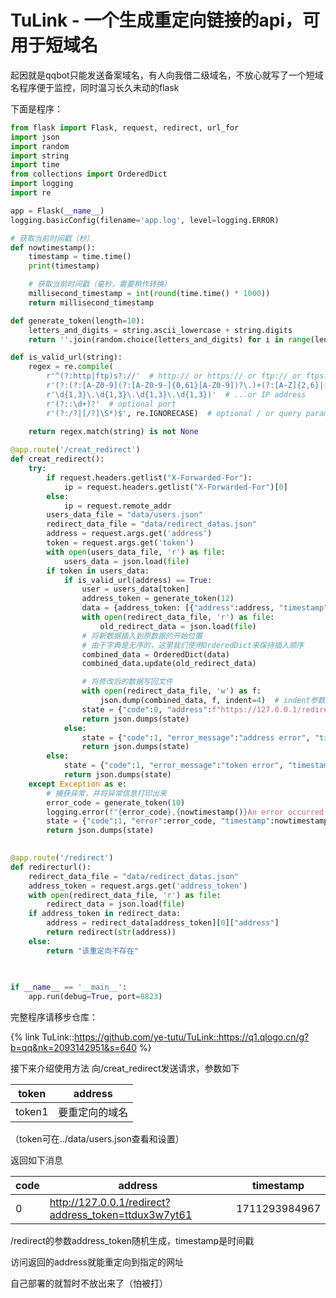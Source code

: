 # TuLink - 一个生成重定向链接的api，可用于短域名

起因就是qqbot只能发送备案域名，有人向我借二级域名，不放心就写了一个短域名程序便于监控，同时温习长久未动的flask

<!--more-->

下面是程序：

```python
from flask import Flask, request, redirect, url_for
import json
import random
import string
import time
from collections import OrderedDict
import logging
import re

app = Flask(__name__)
logging.basicConfig(filename='app.log', level=logging.ERROR)

# 获取当前时间戳（秒）
def nowtimestamp():
    timestamp = time.time()
    print(timestamp)

    # 获取当前时间戳（毫秒，需要稍作转换）
    millisecond_timestamp = int(round(time.time() * 1000))
    return millisecond_timestamp

def generate_token(length=10):
    letters_and_digits = string.ascii_lowercase + string.digits
    return ''.join(random.choice(letters_and_digits) for i in range(length))

def is_valid_url(string):  
    regex = re.compile(  
        r'^(?:http|ftp)s?://'  # http:// or https:// or ftp:// or ftps://  
        r'(?:(?:[A-Z0-9](?:[A-Z0-9-]{0,61}[A-Z0-9])?\.)+(?:[A-Z]{2,6}|[A-Z0-9-]{2,})(?!\d)|'  # domain name  
        r'\d{1,3}\.\d{1,3}\.\d{1,3}\.\d{1,3})'  # ...or IP address  
        r'(?::\d+)?'  # optional port  
        r'(?:/?|[/?]\S*)$', re.IGNORECASE)  # optional / or query parameters  
  
    return regex.match(string) is not None 

@app.route('/creat_redirect')
def creat_redirect():
    try:
        if request.headers.getlist("X-Forwarded-For"):
            ip = request.headers.getlist("X-Forwarded-For")[0]
        else:
            ip = request.remote_addr
        users_data_file = "data/users.json"
        redirect_data_file = "data/redirect_datas.json"
        address = request.args.get('address')
        token = request.args.get('token')
        with open(users_data_file, 'r') as file:
            users_data = json.load(file)
        if token in users_data:
            if is_valid_url(address) == True:
                user = users_data[token]
                address_token = generate_token(12)
                data = {address_token: [{"address":address, "timestamp":nowtimestamp(), "user_token":token, "ip":ip}]}
                with open(redirect_data_file, 'r') as file:
                    old_redirect_data = json.load(file)
                # 将新数据插入到原数据的开始位置
                # 由于字典是无序的，这里我们使用OrderedDict来保持插入顺序
                combined_data = OrderedDict(data)
                combined_data.update(old_redirect_data)

                # 将修改后的数据写回文件
                with open(redirect_data_file, 'w') as f:
                    json.dump(combined_data, f, indent=4)  # indent参数用于格式化输出，使JSON更易读
                state = {"code":0, "address":f"https://127.0.0.1/redirect?address_token={address_token}", "timestamp":nowtimestamp()}
                return json.dumps(state)
            else:
                state = {"code":1, "error_message":"address error", "timestamp":nowtimestamp()}
                return json.dumps(state)
        else:
            state = {"code":1, "error_message":"token error", "timestamp":nowtimestamp()}
            return json.dumps(state)
    except Exception as e:
        # 捕获异常，并将异常信息打印出来
        error_code = generate_token(10)
        logging.error(f"{error_code},{nowtimestamp()}An error occurred: %s", e)
        state = {"code":1, "error":error_code, "timestamp":nowtimestamp()}
        return json.dumps(state)
 

@app.route('/redirect')
def redirecturl():
    redirect_data_file = "data/redirect_datas.json"
    address_token = request.args.get('address_token')
    with open(redirect_data_file, 'r') as file:
        redirect_data = json.load(file)
    if address_token in redirect_data:
        address = redirect_data[address_token][0]["address"]
        return redirect(str(address))
    else:
        return "该重定向不存在"

 
 
if __name__ == '__main__':
    app.run(debug=True, port=8823)
```

完整程序请移步仓库：

{% link TuLink::https://github.com/ye-tutu/TuLink::https://q1.qlogo.cn/g?b=qq&nk=2093142951&s=640 %}

接下来介绍使用方法
向/creat_redirect发送请求，参数如下

| token                                     | address        |
| ----------------------------------------- | -------------- |
| token1                                    | 要重定向的域名 |

（token可在../data/users.json查看和设置）

返回如下消息

| code | address                                              | timestamp     |
| ---- | ---------------------------------------------------- | ------------- |
| 0    | http://127.0.0.1/redirect?address_token=ttdux3w7yt61 | 1711293984967 |

/redirect的参数address_token随机生成，timestamp是时间戳

访问返回的address就能重定向到指定的网址

自己部署的就暂时不放出来了（怕被打）
